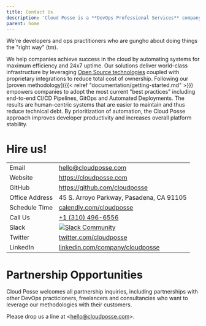 ```yaml
---
title: Contact Us
description: 'Cloud Posse is a **DevOps Professional Services** company.'
parent: home
---
```


We're developers and ops practitioners who are gungho about doing things the "right way" (tm).

We help companies achieve success in the cloud by automating systems for maximum efficiency and 24x7 uptime. Our solutions deliver world-class infrastructure by leveraging [Open Source technologies](/tools/) coupled with proprietary integrations to reduce total cost of ownership. Following our [proven methodology]({{< relref "documentation/getting-started.md" >}}) empowers companies to adopt the most current "best practices" including end-to-end CI/CD Pipelines, GitOps and Automated Deployments. The results are human-centric systems that are easier to maintain and thus reduce technical debt. By prioritization of automation, the Cloud Posse approach improves developer productivity and increases overall platform stability.

# Hire us!

|                |                                                                                            |
|:-------------- |:------------------------------------------------------------------------------------------ |
| Email          | [hello@cloudposse.com](mailto:hello@cloudposse.com)                                        |
| Website        | <https://cloudposse.com>                                                                   |
| GitHub         | <https://github.com/cloudposse>                                                            |
| Office Address | 45 S. Arroyo Parkway, Pasadena, CA 91105                                                   |
| Schedule Time  | [calendly.com/cloudposse](https://calendly.com/cloudposse)                                 |
| Call Us        | [+1 (310) 496-6556](tel:+13104966556)                                                      |
| Slack          | [![Slack Community](https://slack.cloudposse.com/badge.svg)](https://slack.cloudposse.com) | 
| Twitter        | [twitter.com/cloudposse](https://twitter.com/cloudposse)                                   |
| LinkedIn       | [linkedin.com/company/cloudposse](https://www.linkedin.com/company/cloudposse/)            |

# Partnership Opportunities

Cloud Posse welcomes all partnership inquiries, including partnerships with other DevOps practicioners, freelancers and consultancies who want to leverage our methodologies with their customers.

Please drop us a line at <[hello@cloudposse.com](mailto:hello@cloudposse.com)>.
